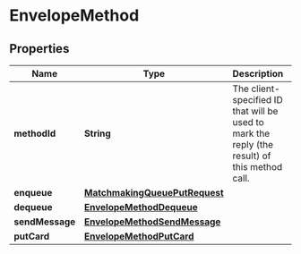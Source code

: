 
# EnvelopeMethod

## Properties
Name | Type | Description | Notes
------------ | ------------- | ------------- | -------------
**methodId** | **String** | The client-specified ID that will be used to mark the reply (the result) of this method call.  |  [optional]
**enqueue** | [**MatchmakingQueuePutRequest**](MatchmakingQueuePutRequest.md) |  |  [optional]
**dequeue** | [**EnvelopeMethodDequeue**](EnvelopeMethodDequeue.md) |  |  [optional]
**sendMessage** | [**EnvelopeMethodSendMessage**](EnvelopeMethodSendMessage.md) |  |  [optional]
**putCard** | [**EnvelopeMethodPutCard**](EnvelopeMethodPutCard.md) |  |  [optional]



